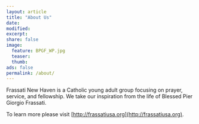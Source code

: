 ```yaml
---
layout: article
title: "About Us"
date: 
modified:
excerpt:
share: false
image:
  feature: BPGF_WP.jpg
  teaser:
  thumb:
ads: false
permalink: /about/
---
```


Frassati New Haven is a Catholic young adult group focusing on prayer, service, and fellowship. We take our inspiration from the life of Blessed Pier Giorgio Frassati.

To learn more please visit [http://frassatiusa.org](http://frassatiusa.org).
